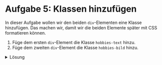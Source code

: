# Aufgabe 5: Klassen hinzufügen

In dieser Aufgabe wollen wir den beiden `div`-Elementen eine Klasse hinzufügen. Das machen wir, damit wir die beiden Elemente später mit CSS formatieren können.

1. Füge dem ersten `div`-Element die Klasse `hobbies-text` hinzu.
2. Füge dem zweiten `div`-Element die Klasse `hobbies-bild` hinzu.

<details>
  <summary>Lösung</summary>

```html
<div class="hobbies-text">
    <p>Meine Hobbies sind:
    <ul>
        <li>Programmieren</li>
        <li>Fußball</li>
        <li>Zeichnen</li>
    </ul>
    </p>
</div>
<div class="hobbies-bild">
    <img src="https://cms.sachsen.schule/fileadmin/_migrated/pics/Informatik.gif" />
</div>
```

</details>
